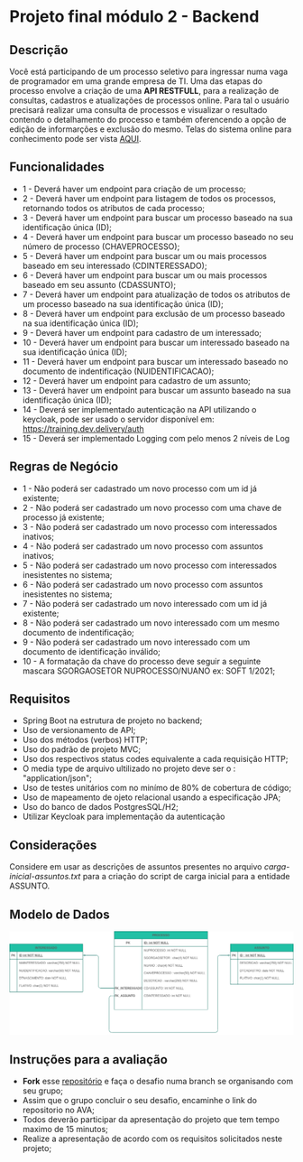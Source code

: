 # Projeto final módulo 2 - Backend

## Descrição  

Você está participando de um processo seletivo para ingressar numa vaga de programador em uma grande empresa de TI. Uma das etapas do processo envolve a criação de uma **API RESTFULL**, para a realização de consultas, cadastros e atualizações de processos online. Para tal o usuário precisará realizar uma consulta de processos e visualizar o resultado contendo o detalhamento do processo e também oferencendo a opção de edição de informarções e exclusão do mesmo. Telas do sistema online para conhecimento pode ser vista [AQUI](https://www.figma.com/proto/BTa9Vpz4S1XUscURxANvFH5Z/DESAFIO?node-id=19%3A70&scaling=scale-down&redirected=1).

## Funcionalidades

- 1 - Deverá haver um endpoint para criação de um processo;
- 2 - Deverá haver um endpoint para listagem de todos os processos, retornando todos os atributos de cada processo;
- 3 - Deverá haver um endpoint para buscar um processo baseado na sua identificação única (ID);
- 4 - Deverá haver um endpoint para buscar um processo baseado no seu número de processo (CHAVEPROCESSO);
- 5 - Deverá haver um endpoint para buscar um ou mais processos baseado em seu interessado (CDINTERESSADO); 
- 6 - Deverá haver um endpoint para buscar um ou mais processos baseado em seu assunto (CDASSUNTO);
- 7 - Deverá haver um endpoint para atualização de todos os atributos de um processo baseado na sua identificação única (ID);
- 8 - Deverá haver um endpoint para exclusão de um processo baseado na sua identificação única (ID);
- 9 - Deverá haver um endpoint para cadastro de um interessado;
- 10 - Deverá haver um endpoint para buscar um interessado baseado na sua identificação única (ID);
- 11 - Deverá haver um endpoint para buscar um interessado baseado no documento de indentificação (NUIDENTIFICACAO);
- 12 -  Deverá haver um endpoint para cadastro de um assunto;
- 13 - Deverá haver um endpoint para buscar um assunto baseado na sua identificação única (ID);
- 14 - Deverá ser implementado autenticação na API utilizando o keycloak, pode ser usado o servidor disponível em: https://training.dev.delivery/auth
- 15 - Deverá ser implementado Logging com pelo menos 2 níveis de Log

## Regras de Negócio

* 1 - Não poderá ser cadastrado um novo processo com um id já existente;
* 2 - Não poderá ser cadastrado um novo processo com uma chave de processo  já existente;
* 3 - Não poderá ser cadastrado um novo processo com interessados inativos;
* 4 - Não poderá ser cadastrado um novo processo com assuntos inativos;
* 5 - Não poderá ser cadastrado um novo processo com interessados inesistentes no sistema;
* 6 - Não poderá ser cadastrado um novo processo com assuntos inesistentes no sistema;
* 7 - Não poderá ser cadastrado um novo interessado com um id já existente;
* 8 - Não poderá ser cadastrado um novo interessado com um mesmo documento de indentificação;    
* 9 - Não poderá ser cadastrado um novo interessado com um documento de identificação inválido;
* 10 - A formatação da chave do processo deve seguir a seguinte mascara  SGORGAOSETOR NUPROCESSO/NUANO ex: SOFT 1/2021;

## Requisitos

- Spring Boot na estrutura de projeto no backend;
- Uso de versionamento de API;
- Uso dos métodos (verbos) HTTP;
- Uso do padrão de projeto MVC;
- Uso dos respectivos status codes equivalente a cada requisição HTTP;
- O media type de arquivo ultilizado no projeto deve ser o : "application/json";
- Uso de testes unitários com no minímo de 80% de cobertura de código;
- Uso de mapeamento de ojeto relacional usando a especificação JPA;
- Uso do banco de dados PostgresSQL/H2;
- Utilizar Keycloak para implementação da autenticação


## Considerações

Considere em usar as descrições de assuntos presentes no arquivo  *carga-inicial-assuntos.txt* para a criação do script de carga inicial para a entidade ASSUNTO. 

## Modelo de Dados

![](../arquivos/projeto5.png)



## Instruções para a avaliação

- **Fork** esse [repositório](https://github.com/jeffersonoh/devinhouse-projeto-final-modulo-2) e faça o desafio numa branch se organisando com seu grupo;
- Assim que o grupo concluir o seu desafio, encaminhe o link do repositorio no AVA;
- Todos deverão participar da apresentação do projeto que tem tempo maximo de 15 minutos;
- Realize a apresentação de acordo com os requisitos solicitados neste projeto;


